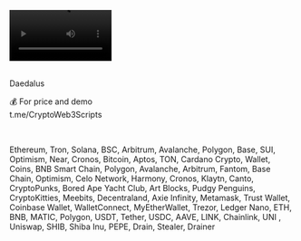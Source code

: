 <video src='https://github.com/user-attachments/assets/5af1447b-50ec-48d9-a2ed-a400df9163c0' width=180/><video />
<br />




<br />
Daedalus

💰 For price and demo<br />
t.me/CryptoWeb3Scripts

<br />

Ethereum, Tron, Solana, BSC, Arbitrum, Avalanche, Polygon, Base, SUI, Optimism, Near, Cronos, Bitcoin, Aptos, TON, Cardano
Crypto, Wallet, Coins, BNB Smart Chain, Polygon, Avalanche, Arbitrum, Fantom, Base Chain, Optimism, Celo Network, Harmony, Cronos, Klaytn, Canto,
CryptoPunks, Bored Ape Yacht Club, Art Blocks, Pudgy Penguins, CryptoKitties, Meebits, Decentraland, Axie Infinity, Metamask, Trust Wallet, Coinbase Wallet,
WalletConnect, MyEtherWallet, Trezor, Ledger Nano, ETH, BNB, MATIC, Polygon, USDT, Tether, USDC, AAVE, LINK, Chainlink, UNI , Uniswap, SHIB, Shiba Inu, PEPE, Drain, Stealer, Drainer
 
